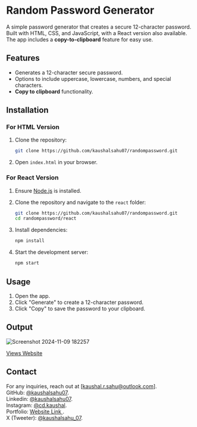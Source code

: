 # Random Password Generator

A simple password generator that creates a secure 12-character password. Built with HTML, CSS, and JavaScript, with a React version also available. The app includes a **copy-to-clipboard** feature for easy use.

## Features
- Generates a 12-character secure password.
- Options to include uppercase, lowercase, numbers, and special characters.
- **Copy to clipboard** functionality.

## Installation

### For HTML Version
1. Clone the repository:
   ```bash
   git clone https://github.com/kaushalsahu07/randompassword.git
   ```
2. Open `index.html` in your browser.

### For React Version
1. Ensure [Node.js](https://nodejs.org/) is installed.
2. Clone the repository and navigate to the `react` folder:
   
   ```bash
   git clone https://github.com/kaushalsahu07/randompassword.git
   cd randompassword/react
   ```
   
4. Install dependencies:
   ```bash
   npm install
   ```
   
5. Start the development server:
   ```bash
   npm start
   ```

## Usage
1. Open the app.
2. Click "Generate" to create a 12-character password.
3. Click "Copy" to save the password to your clipboard.

## Output
![Screenshot 2024-11-09 182257](https://github.com/user-attachments/assets/49afe1a7-6672-45b2-92d9-42dcd4058876)

[Views Website](https://kaushalsahu07.github.io/randompassword/HTML/index.html)

## Contact
For any inquiries, reach out at [kaushal.r.sahu@outlook.com].<br>
GitHub: [@kaushalsahu07](https://github.com/kaushalsahu07).<br>
Linkedin: [@kaushalsahu07](www.linkedin.com/in/kaushalsahu07).<br>
Instagram: [@cd.kaushal](https://www.instagram.com/cd.kaushal?igsh=cTVram1ia3Vvamxz).<br>
Portfolio: [Website Link ](https://kaushalsahu07.github.io/portfolio/).<br>
X (Tweeter): [@kaushalsahu_07](https://x.com/kaushalsahu_07?t=7nk-jApWrJkgW6YwklJZWQ&s=09).<br>
